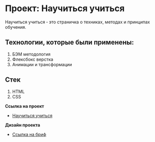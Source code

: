# Проект: Научиться учиться

Научиться учиться ‐ это страничка о техниках, методах и принципах обучения. 

## Технологии, которые были применены:
1. БЭМ методология
2. Флексбокс верстка
3. Анимации и трансформации

## Стек
1. HTML
2. CSS


**Ссылка на проект**
* [Научиться учиться](https://adele94.github.io/how-to-learn/index.html)

**Дизайн проекта**

* [Ссылка на бриф](https://code.s3.yandex.net/web-developer/project-1/sprint-2-brief.pdf)


